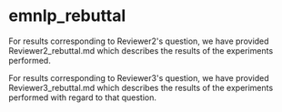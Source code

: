 # emnlp_rebuttal

For results corresponding to Reviewer2's question, we have provided Reviewer2_rebuttal.md which describes the results of the experiments performed.

For results corresponding to Reviewer3's question, we have provided Reviewer3_rebuttal.md which describes the results of the experiments performed with regard to that question.
